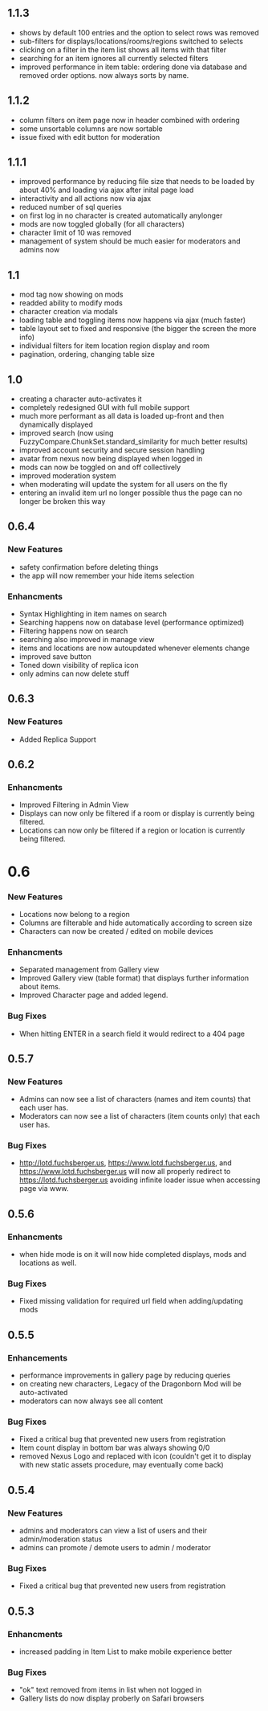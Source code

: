 ## 1.1.3
  - shows by default 100 entries and the option to select rows was removed
  - sub-filters for displays/locations/rooms/regions switched to selects
  - clicking on a filter in the item list shows all items with that filter
  - searching for an item ignores all currently selected filters
  - improved performance in item table: ordering done via database and removed order options. now always sorts by name.

## 1.1.2
  - column filters on item page now in header combined with ordering
  - some unsortable columns are now sortable
  - issue fixed with edit button for moderation

## 1.1.1
  - improved performance by reducing file size that needs to be loaded by about 40% and loading via ajax after inital page load
  - interactivity and all actions now via ajax
  - reduced number of sql queries
  - on first log in no character is created automatically anylonger
  - mods are now toggled globally (for all characters)
  - character limit of 10 was removed
  - management of system should be much easier for moderators and admins now

## 1.1
  - mod tag now showing on mods
  - readded ability to modify mods
  - character creation via modals
  - loading table and toggling items now happens via ajax (much faster)
  - table layout set to fixed and responsive (the bigger the screen the more info)
  - individual filters for item location region display and room
  - pagination, ordering, changing table size

## 1.0
  - creating a character auto-activates it
  - completely redesigned GUI with full mobile support
  - much more performant as all data is loaded up-front and then dynamically displayed
  - improved search (now using FuzzyCompare.ChunkSet.standard_similarity for much better results)
  - improved account security and secure session handling
  - avatar from nexus now being displayed when logged in
  - mods can now be toggled on and off collectively
  - improved moderation system
  - when moderating will update the system for all users on the fly
  - entering an invalid item url no longer possible thus the page can no longer be broken this way


## 0.6.4

### New Features
  - safety confirmation before deleting things
  - the app will now remember your hide items selection

### Enhancments
  - Syntax Highlighting in item names on search
  - Searching happens now on database level (performance optimized)
  - Filtering happens now on search
  - searching also improved in manage view
  - items and locations are now autoupdated whenever elements change
  - improved save button
  - Toned down visibility of replica icon
  - only admins can now delete stuff

## 0.6.3

### New Features
  - Added Replica Support

## 0.6.2

### Enhancments
  - Improved Filtering in Admin View
  - Displays can now only be filtered if a room or display is currently being filtered.
  - Locations can now only be filtered if a region or location is currently being filtered.

# 0.6

### New Features
  - Locations now belong to a region
  - Columns are filterable and hide automatically according to screen size
  - Characters can now be created / edited on mobile devices

### Enhancments
  - Separated management from Gallery view
  - Improved Gallery view (table format) that displays further information about items.
  - Improved Character page and added legend.

### Bug Fixes
  - When hitting ENTER in a search field it would redirect to a 404 page



## 0.5.7

### New Features
  - Admins can now see a list of characters (names and item counts) that each user has.
  - Moderators can now see a list of characters (item counts only) that each user has.

### Bug Fixes
  - http://lotd.fuchsberger.us, https://www.lotd.fuchsberger.us, and https://www.lotd.fuchsberger.us will now all properly redirect to https://lotd.fuchsberger.us avoiding infinite loader issue when accessing page via www.

## 0.5.6

### Enhancments
  - when hide mode is on it will now hide completed displays, mods and locations as well.

### Bug Fixes
  - Fixed missing validation for required url field when adding/updating mods

## 0.5.5

### Enhancements
  - performance improvements in gallery page by reducing queries
  - on creating new characters, Legacy of the Dragonborn Mod will be auto-activated
  - moderators can now always see all content

### Bug Fixes
  - Fixed a critical bug that prevented new users from registration
  - Item count display in bottom bar was always showing 0/0
  - removed Nexus Logo and replaced with icon (couldn't get it to display with new static assets procedure, may eventually come back)

## 0.5.4

### New Features
  - admins and moderators can view a list of users and their admin/moderation status
  - admins can promote / demote users to admin / moderator

### Bug Fixes
  - Fixed a critical bug that prevented new users from registration

## 0.5.3

### Enhancments
  - increased padding in Item List to make mobile experience better

### Bug Fixes
  - "ok" text removed from items in list when not logged in
  - Gallery lists do now display proberly on Safari browsers
